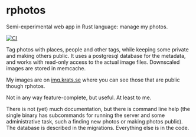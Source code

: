 # rphotos

Semi-experimental web app in Rust language: manage my photos.

[![CI](https://github.com/kaj/rphotos/workflows/CI/badge.svg)](https://github.com/kaj/rphotos/actions)

Tag photos with places, people and other tags, while keeping some
private and making others public.
It uses a postgresql database for the metadata, and works with
read-only access to the actual image files.
Downscaled images are stored in memcache.

My images are on [img.krats.se](https://img.krats.se/) where you can
see those that are public though rphotos.

Not in any way feature-complete, but useful.  At least to me.

There is not (yet) much documentation, but there is command line help
(the single binary has subcommands for running the server and some
administrative task, such a finding new photos or making photos
public).
The database is described in the migrations.
Everything else is in the code.
